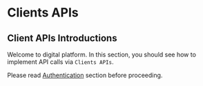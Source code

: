 # Clients APIs

## Client APIs Introductions

Welcome to digital platform. In this section, you should see how to implement API calls via `Clients APIs`.

Please read <a href="#authentication">Authentication</a> section before proceeding.
